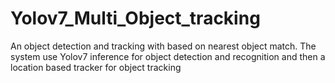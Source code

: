 # Yolov7_Multi_Object_tracking
An object detection and tracking with based on nearest object match. The system use Yolov7 inference for object detection and recognition and then a location based tracker for object tracking


